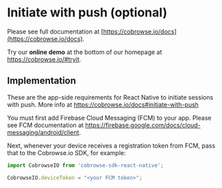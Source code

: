 # Initiate with push (optional)

Please see full documentation at [https://cobrowse.io/docs](https://cobrowse.io/docs).

Try our **online demo** at the bottom of our homepage at <https://cobrowse.io/#tryit>.

## Implementation

These are the app-side requirements for React Native to initiate sessions with push. More info at <https://cobrowse.io/docs#initiate-with-push>

You must first add Firebase Cloud Messaging (FCM) to your app. Please see FCM documentation at <https://firebase.google.com/docs/cloud-messaging/android/client>.

Next, whenever your device receives a registration token from FCM, pass that to the Cobrowse.io SDK, for example:

```javascript
import CobrowseIO from 'cobrowse-sdk-react-native';

CobrowseIO.deviceToken = "<your FCM token>";

```
